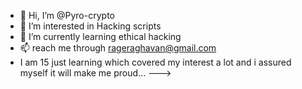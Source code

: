 - 👋 Hi, I’m @Pyro-crypto
- 👀 I’m interested in Hacking scripts
- 🌱 I’m currently learning ethical hacking
- 📫  reach me through rageraghavan@gmail.com
- I am 15 just learning which covered my interest a lot and i assured myself it will make me proud...
--->
